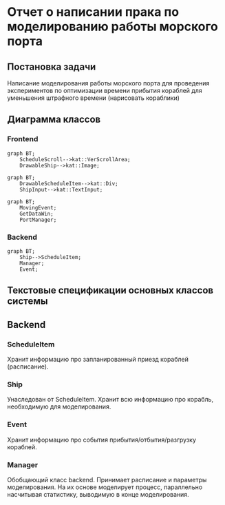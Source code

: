 # Отчет о написании прака по моделированию работы морского порта

## Постановка задачи

Написание моделирования работы морского порта для проведения экспериментов по оптимизации времени прибытия кораблей
для уменьшения штрафного времени (нарисовать кораблики)

## Диаграмма классов

### Frontend

```mermaid
graph BT;
	ScheduleScroll-->kat::VerScrollArea;
	DrawableShip-->kat::Image;
```

```mermaid
graph BT;
	DrawableScheduleItem-->kat::Div;
	ShipInput-->kat::TextInput;
```

```mermaid
graph BT;
	MovingEvent;
	GetDataWin;
	PortManager;
```

### Backend

```mermaid
graph BT;
    Ship-->ScheduleItem;
    Manager;
    Event;
```

## Текстовые спецификации основных классов системы
## Backend
### ScheduleItem
Хранит информацию про запланированный приезд кораблей (расписание).
### Ship
Унаследован от ScheduleItem. Хранит всю информацию про корабль, необходимую для моделирования.
### Event
Хранит информацию про события прибытия/отбытия/разгрузку кораблей.
### Manager
Обобщающий класс backend. Принимает расписание и параметры моделирования.
На их основе моделирует процесс, параллельно насчитывая статистику, выводимую в конце моделирования.

